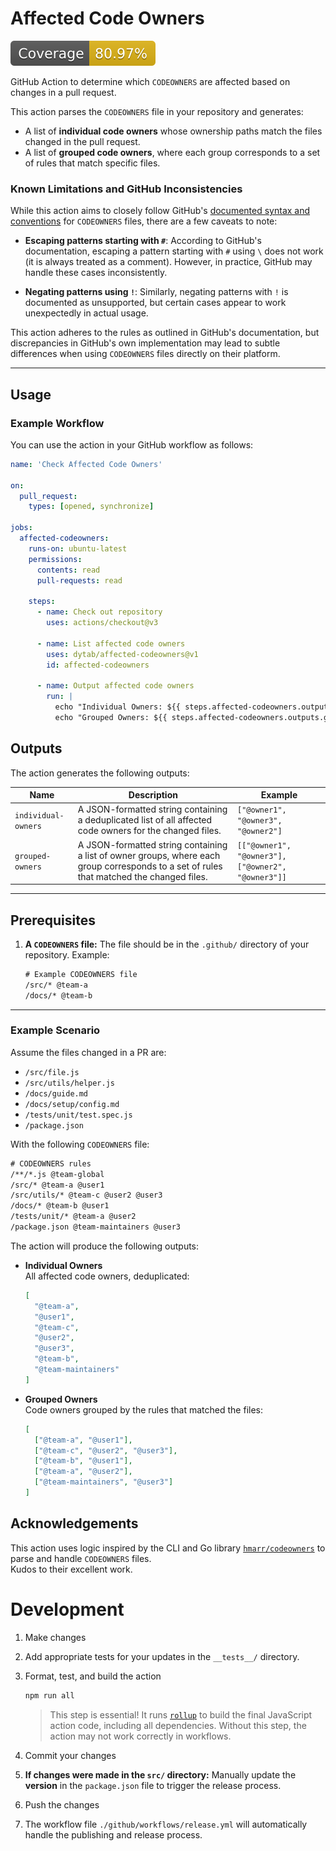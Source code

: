# Affected Code Owners

[![Coverage](./badges/coverage.svg)](./badges/coverage.svg)

GitHub Action to determine which `CODEOWNERS` are affected based on changes in a pull request.

This action parses the `CODEOWNERS` file in your repository and generates:

- A list of **individual code owners** whose ownership paths match the files changed in the pull request.
- A list of **grouped code owners**, where each group corresponds to a set of rules that match specific files.

### Known Limitations and GitHub Inconsistencies

While this action aims to closely follow GitHub's [documented syntax and conventions](https://docs.github.com/en/repositories/managing-your-repositorys-settings-and-features/customizing-your-repository/about-code-owners) for `CODEOWNERS` files, there are a few caveats to note:

- **Escaping patterns starting with `#`**: According to GitHub's documentation, escaping a pattern starting with `#` using `\` does not work (it is always treated as a comment). However, in practice, GitHub may handle these cases inconsistently.

- **Negating patterns using `!`**: Similarly, negating patterns with `!` is documented as unsupported, but certain cases appear to work unexpectedly in actual usage.

This action adheres to the rules as outlined in GitHub's documentation, but discrepancies in GitHub's own implementation may lead to subtle differences when using `CODEOWNERS` files directly on their platform.

---

## Usage

### Example Workflow

You can use the action in your GitHub workflow as follows:

```yaml
name: 'Check Affected Code Owners'

on:
  pull_request:
    types: [opened, synchronize]

jobs:
  affected-codeowners:
    runs-on: ubuntu-latest
    permissions:
      contents: read
      pull-requests: read

    steps:
      - name: Check out repository
        uses: actions/checkout@v3

      - name: List affected code owners
        uses: dytab/affected-codeowners@v1
        id: affected-codeowners

      - name: Output affected code owners
        run: |
          echo "Individual Owners: ${{ steps.affected-codeowners.outputs.individual-owners }}"
          echo "Grouped Owners: ${{ steps.affected-codeowners.outputs.grouped-owners }}"
```

## Outputs

The action generates the following outputs:

| Name                | Description                                                                                                                               | Example                                            |
| ------------------- | ----------------------------------------------------------------------------------------------------------------------------------------- | -------------------------------------------------- |
| `individual-owners` | A JSON-formatted string containing a deduplicated list of all affected code owners for the changed files.                                 | `["@owner1", "@owner3", "@owner2"]`                |
| `grouped-owners`    | A JSON-formatted string containing a list of owner groups, where each group corresponds to a set of rules that matched the changed files. | `[["@owner1", "@owner3"], ["@owner2", "@owner3"]]` |

---

## Prerequisites

1. **A `CODEOWNERS` file:**
   The file should be in the `.github/` directory of your repository. Example:

   ```txt
   # Example CODEOWNERS file
   /src/* @team-a
   /docs/* @team-b
   ```

---

### Example Scenario

Assume the files changed in a PR are:

- `/src/file.js`
- `/src/utils/helper.js`
- `/docs/guide.md`
- `/docs/setup/config.md`
- `/tests/unit/test.spec.js`
- `/package.json`

With the following `CODEOWNERS` file:

```txt
# CODEOWNERS rules
/**/*.js @team-global
/src/* @team-a @user1
/src/utils/* @team-c @user2 @user3
/docs/* @team-b @user1
/tests/unit/* @team-a @user2
/package.json @team-maintainers @user3
```

The action will produce the following outputs:

- **Individual Owners**  
   All affected code owners, deduplicated:

  ```json
  [
    "@team-a",
    "@user1",
    "@team-c",
    "@user2",
    "@user3",
    "@team-b",
    "@team-maintainers"
  ]
  ```

- **Grouped Owners**  
  Code owners grouped by the rules that matched the files:
  ```json
  [
    ["@team-a", "@user1"],
    ["@team-c", "@user2", "@user3"],
    ["@team-b", "@user1"],
    ["@team-a", "@user2"],
    ["@team-maintainers", "@user3"]
  ]
  ```

## Acknowledgements

This action uses logic inspired by the CLI and Go library [`hmarr/codeowners`](https://github.com/hmarr/codeowners) to parse and handle `CODEOWNERS` files.  
Kudos to their excellent work.

# Development

1. Make changes
1. Add appropriate tests for your updates in the `__tests__/` directory.
1. Format, test, and build the action

   ```bash
   npm run all
   ```

   > This step is essential! It runs [`rollup`](https://rollupjs.org/) to build the final JavaScript action code, including all dependencies. Without this step, the action may not work correctly in workflows.

1. Commit your changes
1. **If changes were made in the `src/` directory:** Manually update the **version** in the `package.json` file to trigger the release process.
1. Push the changes
1. The workflow file `./github/workflows/release.yml` will automatically handle the publishing and release process.
